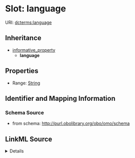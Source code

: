 # Slot: language

URI: [dcterms:language](http://purl.org/dc/terms/language)




## Inheritance

* [informative_property](informative_property.md)
    * **language**








## Properties

* Range: [String](String.md)





## Identifier and Mapping Information







### Schema Source


* from schema: http://purl.obolibrary.org/obo/omo/schema




## LinkML Source

<details>
```yaml
name: language
from_schema: http://purl.obolibrary.org/obo/omo/schema
exact_mappings:
- dce:language
rank: 1000
is_a: informative_property
slot_uri: dcterms:language
alias: language
range: string

```
</details>